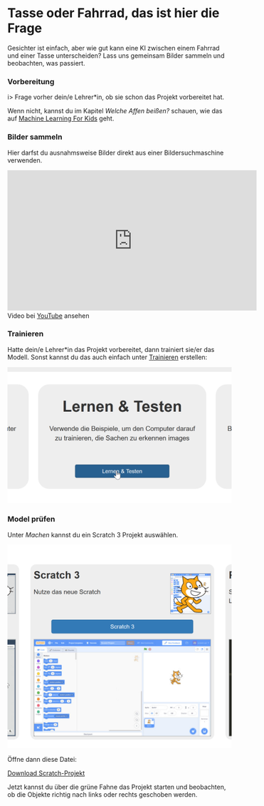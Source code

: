 # Tasse oder Fahrrad, das ist hier die Frage

Gesichter ist einfach, aber wie gut kann eine KI zwischen einem Fahrrad und einer Tasse unterscheiden? Lass uns gemeinsam Bilder sammeln und beobachten, was passiert.

### Vorbereitung

i> Frage vorher dein/e Lehrer\*in, ob sie schon das Projekt vorbereitet hat.

Wenn nicht, kannst du im Kapitel *Welche Affen beißen?* schauen, wie das auf [Machine Learning For Kids](https://machinelearningforkids.co.uk/) geht.

### Bilder sammeln

Hier darfst du ausnahmsweise Bilder direkt aus einer Bildersuchmaschine verwenden.

<div class="plyr__video-embed" id="player">
<iframe width="560" height="315" src="https://www.youtube-nocookie.com/embed/yc6krPureEE?origin=https://buch.informatik.cc&amp;iv_load_policy=3&amp;modestbranding=1&amp;playsinline=1&amp;showinfo=0&amp;rel=0&amp;enablejsapi=1" frameborder="0" allow="accelerometer; autoplay; encrypted-media; gyroscope; picture-in-picture" allowfullscreen></iframe>
</div>

<figcaption>Video bei <a href="https://youtu.be/yc6krPureEE">YouTube</a> ansehen </figcaption>

### Trainieren

Hatte dein/e Lehrer\*in das Projekt vorbereitet, dann trainiert sie/er das Modell. Sonst kannst du das auch einfach unter [Trainieren]() erstellen:

![ml4k-1](img/ml4k-1.png)

### Model prüfen

Unter *Machen* kannst du ein Scratch 3 Projekt auswählen. 

![ml4k-2](img/ml4k-2.png)

Öffne dann diese Datei:

[Download Scratch-Projekt](/ki/assets/Fahrrad-oder-Tasse-Scratch-Projekt.sb3 ':ignore')

Jetzt kannst du über die grüne Fahne das Projekt starten und beobachten, ob die Objekte richtig nach links oder rechts geschoben werden.